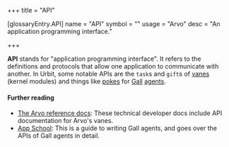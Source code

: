 +++
title = "API"

[glossaryEntry.API]
name = "API"
symbol = ""
usage = "Arvo"
desc = "An application programming interface."

+++

**API** stands for "application programming interface". It refers to the definitions and protocols that allow one application to communicate with another. In Urbit, some notable APIs are the `task`s and `gift`s of [vanes](/glossary/vane) (kernel modules) and things like [pokes](/glossary/poke) for [Gall](/glossary/gall) [agents](/glossary/agent).

#### Further reading

- [The Arvo reference docs](/system/kernel): These technical developer docs include API documentation for Arvo's vanes.
- [App School](/courses/app-school): This is a guide to writing Gall agents, and goes over the APIs of Gall agents in detail.
